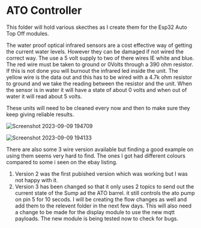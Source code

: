 # ATO Controller

This folder will hold various skecthes as I create them for the Esp32 Auto Top Off modules. 


The water proof optical infrared sensors are a cost effective way of getting the current water levels. However they can be damaged if not wired the correct way. The use a 5 volt supply to two of there wires IE white and blue. The red wire must be taken to ground or 0Volts through a 390 ohm resistor. If this is not done you will burnout the infrared led inside the unit. The yellow wire is the data out and this has to be wired with a 4.7k ohm resistor to ground and we take the reading between the resistor and the unit. When the sensor is in water it will have a state of about 0 volts and when out of water it will read about 5 volts.

These units will need to be cleaned every now and then to make sure they keep giving reliable results.

![Screenshot 2023-09-09 194709](https://github.com/johnmholmes/Aquarium_Monitor_V2/assets/60571002/ccd80f84-2e46-4943-81f1-084951e1fe7c)

![Screenshot 2023-09-09 194133](https://github.com/johnmholmes/Aquarium_Monitor_V2/assets/60571002/51f80b5c-c712-4b7b-85b5-c293fd5585b9)

There are also some 3 wire version available but finding a good example on using them seems very hard to find. The ones I got had different colours compared to some i seen on the ebay listing.

   1. Version 2 was the first pubished version which was working but I was not happy with it.
   2. Version 3 has been changed so that it only uses 2 topics to send out the current state of the Sump ad the ATO barrel. it still controls the ato pump on pin 5 for 10 secods. I will be creating the flow changes as well and add them to the relevent folder in the next few days. This will also need a change to be made for the display module to use the new mqtt payloads. The new module is being tested now to check for bugs.
































